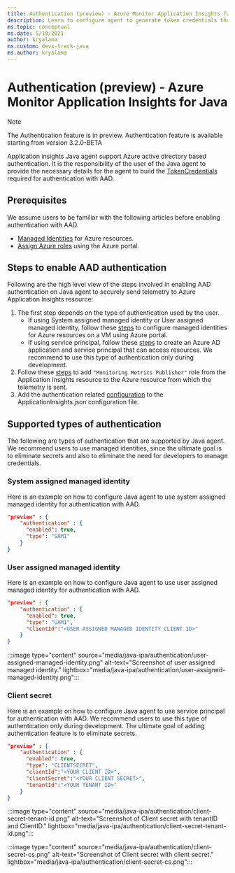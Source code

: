 ```yaml
---
title: Authentication (preview) - Azure Monitor Application Insights for Java
description: Learn to configure agent to generate token credentials that are required for AAD authentication.
ms.topic: conceptual
ms.date: 5/19/2021
author: kryalama
ms.custom: devx-track-java
ms.author: kryalama
---
```


# Authentication (preview) - Azure Monitor Application Insights for Java

> [!NOTE]
> The Authentication feature is in preview.
> Authentication feature is available starting from version 3.2.0-BETA

Application insights Java agent support Azure active directory based authentication. It is the responsibility of the user of the Java agent to provide the necessary details for the agent to build the [TokenCredentials](https://go.microsoft.com/fwlink/?linkid=2163810) required for authentication with AAD.

## Prerequisites

We assume users to be familiar with the following articles before enabling authentication with AAD.
- [Managed Identities](/azure/active-directory/managed-identities-azure-resources/overview) for Azure resources.
- [Assign Azure roles](/azure/role-based-access-control/role-assignments-portal?tabs=current) using the Azure portal.

## Steps to enable AAD authentication

Following are the high level view of the steps involved in enabling AAD authentication on Java agent to securely send telemetry to Azure Application Insights resource:

1. The first step depends on the type of authentication used by the user. 
    -   If using System assigned managed identity or User assigned managed identity, follow these [steps](/azure/active-directory/managed-identities-azure-resources/qs-configure-portal-windows-vm) to configure managed identities for Azure resources on a VM using Azure portal. 
    -   If using service principal, follow these [steps](/azure/active-directory/develop/howto-create-service-principal-portal) to create an Azure AD application and service principal that can access resources. We recommend to use this type of authentication only during development.
2. Follow these [steps](/azure/role-based-access-control/role-assignments-portal?tabs=current) to add `"Monitoring Metrics Publisher"` role from the Application Insights resource to the Azure resource from which the telemetry is sent.
3. Add the authentication related [configuration](#supported-types-of-authentication) to the ApplicationInsights.json configuration file.

## Supported types of authentication

The following are types of authentication that are supported by Java agent. We recommend users to use managed identities, since the ultimate goal is to eliminate secrets and also to eliminate the need for developers to manage credentials.

### System assigned managed identity

Here is an example on how to configure Java agent to use system assigned managed identity for authentication with AAD.

```json
"preview" : {
    "authentication" : {
      "enabled": true,
      "type": "SAMI"
    }
}
```

### User assigned managed identity

Here is an example on how to configure Java agent to use user assigned managed identity for authentication with AAD.

```json
"preview" : {
    "authentication" : {
      "enabled": true,
      "type": "UAMI",
      "clientId":"<USER ASSIGNED MANAGED IDENTITY CLIENT ID>"
    }
}
```

:::image type="content" source="media/java-ipa/authentication/user-assigned-managed-identity.png" alt-text="Screenshot of user assigned managed identity." lightbox="media/java-ipa/authentication/user-assigned-managed-identity.png":::

### Client secret

Here is an example on how to configure Java agent to use service principal for authentication with AAD. We recommend users to use this type of authentication only during development. The ultimate goal of adding authentication feature is to eliminate secrets.

```json
"preview" : {
    "authentication" : {
      "enabled": true,
      "type": "CLIENTSECRET",
      "clientId":"<YOUR CLIENT ID>",
      "clientSecret":"<YOUR CLIENT SECRET>",
      "tenantId":"<YOUR TENANT ID>"
    }
}
```

:::image type="content" source="media/java-ipa/authentication/client-secret-tenant-id.png" alt-text="Screenshot of Client secret with tenantID and ClientID." lightbox="media/java-ipa/authentication/client-secret-tenant-id.png":::

:::image type="content" source="media/java-ipa/authentication/client-secret-cs.png" alt-text="Screenshot of Client secret with client secret." lightbox="media/java-ipa/authentication/client-secret-cs.png":::
